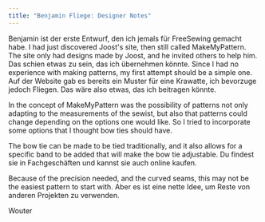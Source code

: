 ```yaml
---
title: "Benjamin Fliege: Designer Notes"
---
```


Benjamin ist der erste Entwurf, den ich jemals für FreeSewing gemacht habe. I had just discovered Joost's site, then still called MakeMyPattern. The site only had designs made by Joost, and he invited others to help him. Das schien etwas zu sein, das ich übernehmen könnte. Since I had no experience with making patterns, my first attempt should be a simple one. Auf der Website gab es bereits ein Muster für eine Krawatte, ich bevorzuge jedoch Fliegen. Das wäre also etwas, das ich beitragen könnte.

In the concept of MakeMyPattern was the possibility of patterns not only adapting to the measurements of the sewist, but also that patterns could change depending on the options one would like. So I tried to incorporate some options that I thought bow ties should have.

The bow tie can be made to be tied traditionally, and it also allows for a specific band to be added that will make the bow tie adjustable. Du findest sie in Fachgeschäften und kannst sie auch online kaufen.

Because of the precision needed, and the curved seams, this may not be the easiest pattern to start with. Aber es ist eine nette Idee, um Reste von anderen Projekten zu verwenden.

Wouter


